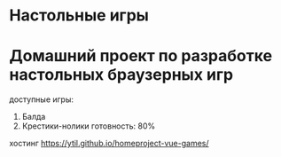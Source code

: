 # Настольные игры

# Домашний проект по разработке настольных браузерных игр

доступные игры:
1.  Балда
2.  Крестики-нолики
готовность: 80%

хостинг https://ytil.github.io/homeproject-vue-games/

